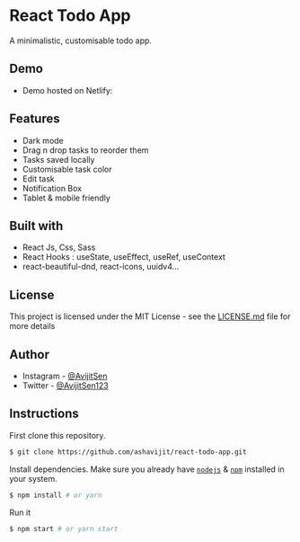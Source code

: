 # React Todo App

A minimalistic, customisable todo app.

## Demo

- Demo hosted on Netlify: 
## Features

- Dark mode
- Drag n drop tasks to reorder them
- Tasks saved locally
- Customisable task color
- Edit task
- Notification Box
- Tablet & mobile friendly

## Built with

- React Js, Css, Sass
- React Hooks : useState, useEffect, useRef, useContext
- react-beautiful-dnd, react-icons, uuidv4...

## License

This project is licensed under the MIT License - see the [LICENSE.md](LICENSE.md) file for more details

## Author

- Instagram - [@AvijitSen](https://www.instagram.com/_avijit_sen.jsx)
- Twitter - [@AvijitSen123](https://www.twitter.com/AvijitSen123)

## Instructions

First clone this repository.
```bash
$ git clone https://github.com/ashavijit/react-todo-app.git
```

Install dependencies. Make sure you already have [`nodejs`](https://nodejs.org/en/) & [`npm`](https://www.npmjs.com/) installed in your system.
```bash
$ npm install # or yarn
```

Run it
```bash
$ npm start # or yarn start
```
